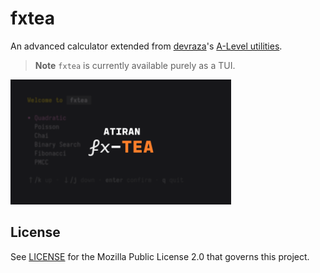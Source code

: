 # fxtea
An advanced calculator extended from [devraza](https://git.devraza.giize.com/devraza)'s
[A-Level utilities](https://git.devraza.giize.com/devraza/omniputation).
> **Note** `fxtea` is currently available purely as a TUI.

<img src="./assets/banner.png" alt="fxtea banner" height="200"/>

## License
See [LICENSE](./LICENSE) for the Mozilla Public License 2.0 that governs this project.
